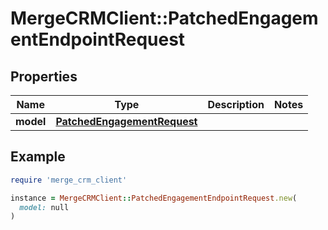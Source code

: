 # MergeCRMClient::PatchedEngagementEndpointRequest

## Properties

| Name | Type | Description | Notes |
| ---- | ---- | ----------- | ----- |
| **model** | [**PatchedEngagementRequest**](PatchedEngagementRequest.md) |  |  |

## Example

```ruby
require 'merge_crm_client'

instance = MergeCRMClient::PatchedEngagementEndpointRequest.new(
  model: null
)
```

